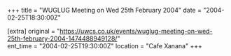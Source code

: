 +++
title = "WUGLUG Meeting on Wed 25th February 2004"
date = "2004-02-25T18:30:00Z"

[extra]
original = "https://uwcs.co.uk/events/wuglug-meeting-on-wed-25th-february-2004-1474488949128/"    
ent_time = "2004-02-25T19:30:00Z"
location = "Cafe Xanana"
+++




